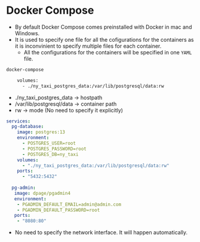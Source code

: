 # Docker Compose

- By default Docker Compose comes preinstalled with Docker in mac and Windows.
- It is used to specify one file for all the cofigurations for the containers as it is inconvinient to specify multiple files for each container.
  - All the configurations for the containers will be specified in one `YAML` file.

```bash
docker-compose
```

```bash
    volumes:
      - ./ny_taxi_postgres_data:/var/lib/postgresql/data:rw
```

- ./ny_taxi_postgres_data -> hostpath
- /var/lib/postgresql/data -> container path
- rw -> mode (No need to specify it explicitly)

```yaml
services:
  pg-database:
    image: postgres:13
    environment:
      - POSTGRES_USER=root 
      - POSTGRES_PASSWORD=root 
      - POSTGRES_DB=ny_taxi 
    volumes:
      - "./ny_taxi_postgres_data:/var/lib/postgresql/data:rw"
    ports:
      - "5432:5432"
  
  pg-admin:
   image: dpage/pgadmin4
   environment:
    - PGADMIN_DEFAULT_EMAIL=admin@admin.com
    - PGADMIN_DEFAULT_PASSWORD=root
   ports:
    - "8080:80"

```

- No need to specify the network interface. It will happen automatically.
